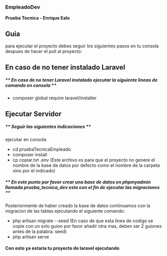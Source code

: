 ### EmpleadoDev
**Prueba Tecnica - Enrique Ealo**

## Guia
para ejecutar el proyecto debes seguir los siguientes pasos en tu consola despues de hacer el pull al proyecto:

## En caso de no tener instalado Laravel
##### ** En caso de no tener Laravel instalado  ejecutar la siguiente lineas de comando en consola **
- composer global require laravel/installer

## Ejecutar Servidor
##### ** Seguir las siguientes indicaciones **
ejecutar en consola
- cd pruebaTecnicaEmpleado
- composer install
- cp copiar.txt .env (Este archivo es para que el proyecto no genere el nombre de la base de datos por defecto como el nombre de la carpeta sino por el indicado)

##### ** En este punto por favor crear una base de datos en phpmyadmin llamada prueba_tecnica_dev esto con el fin de ejecutar las migraciones **

Posteriormente de haber creado la base de datos continuamos con la migracion de las tablas ejecutando el siguiente comando:
- php artisan migrate -\-seed (En caso de que esta linea de codigo se copie con un solo guion por favor añadir otra mas, deben ser 2 guiones antes de la palabra: seed)
- php artisan serve

#### Con esto ya estaria tu proyecto de laravel ejecutando
